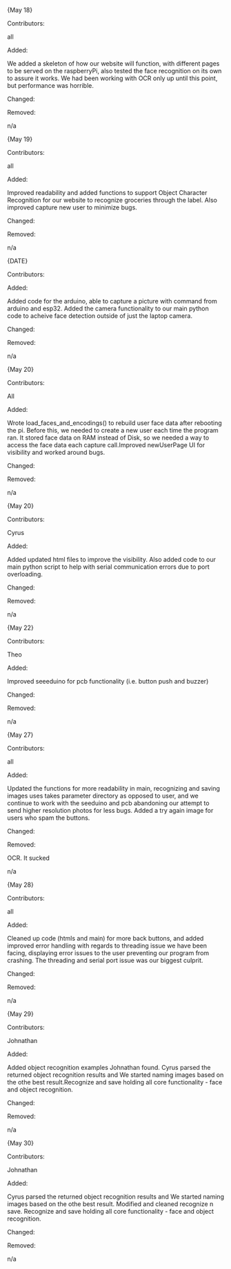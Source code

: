 {May 18}

Contributors:

all

Added:

We added a skeleton of how our website will function, with different pages to be served on the raspberryPi, also tested the face recognition on its own to assure it works. We had been working with OCR only up until this point, but performance was horrible.

Changed:

Removed:

n/a

{May 19}

Contributors:

all

Added:

Improved readability and added functions to support Object Character Recognition for our website to recognize groceries through the label. Also improved capture new user to minimize bugs.

Changed:

Removed:

n/a

{DATE}

Contributors:

Added:

Added code for the arduino, able to capture a picture with command from arduino and esp32. Added the camera functionality to our main python code to acheive face detection outside of just the laptop camera.

Changed:

Removed:

n/a

{May 20}

Contributors:

All

Added:

Wrote load_faces_and_encodings() to rebuild user face data after rebooting the pi. Before this, we needed to create a new user each time the program ran. It stored face data on RAM instead of Disk, so we needed a way to access the face data each capture call.Improved newUserPage UI for visibility and worked around bugs.

Changed:

Removed:

n/a

{May 20}

Contributors:

Cyrus

Added:

Added updated html files to improve the visibility. Also added code to our main python script to help with serial communication errors due to port overloading.

Changed:

Removed:

n/a

{May 22}

Contributors:

Theo

Added:

Improved seeeduino for pcb functionality (i.e. button push and buzzer)

Changed:

Removed:

n/a

{May 27}

Contributors:

all

Added:

Updated the functions for more readability in main, recognizing and saving images uses takes parameter directory as opposed to user, and we continue to work with the seeduino and pcb abandoning our attempt to send higher resolution photos for less bugs. Added a try again image for users who spam the buttons. 

Changed:

Removed:

OCR. It sucked

n/a

{May 28}

Contributors:

all

Added:

Cleaned up code (htmls and main) for more back buttons, and added improved error handling with regards to threading issue we have been facing, displaying error issues to the user preventing our program from crashing. The threading and serial port issue was our biggest culprit. 

Changed:

Removed:

n/a

{May 29}

Contributors:

Johnathan

Added:

Added object recognition examples Johnathan found. Cyrus parsed the returned object recognition results and We started naming images based on the othe best result.Recognize and save holding all core functionality - face and object recognition.
 
Changed:

Removed:

n/a

{May 30}

Contributors:

Johnathan

Added:

Cyrus parsed the returned object recognition results and We started naming images based on the othe best result. Modified and cleaned recognize n save. Recognize and save holding all core functionality - face and object recognition.
 
Changed:

Removed:

n/a
